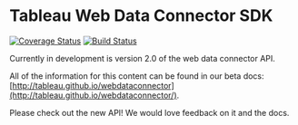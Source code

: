 # Tableau Web Data Connector SDK
[![Coverage Status](https://coveralls.io/repos/github/jagreene/webdataconnector/badge.svg?branch=tests)](https://coveralls.io/github/jagreene/webdataconnector?branch=tests) [![Build Status](https://travis-ci.org/jagreene/webdataconnector.svg?branch=tests)](https://travis-ci.org/jagreene/webdataconnector)

Currently in development is version 2.0 of the web data connector API.

All of the information for this content can be found in our beta docs: [http://tableau.github.io/webdataconnector](http://tableau.github.io/webdataconnector/).

Please check out the new API! We would love feedback on it and the docs.
